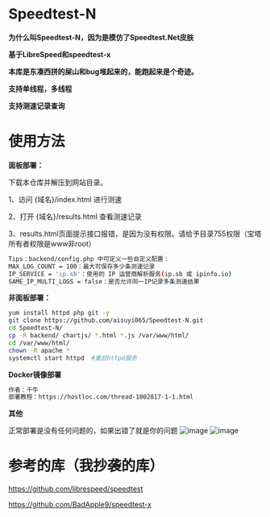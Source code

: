 # Speedtest-N

**为什么叫Speedtest-N，因为是模仿了Speedtest.Net皮肤**

**基于LibreSpeed和speedtest-x**

**本库是东凑西拼的屎山和bug堆起来的，能跑起来是个奇迹。**

**支持单线程，多线程**

**支持测速记录查询**

# 使用方法

**面板部署：**

下载本仓库并解压到网站目录。

1、访问 {域名}/index.html 进行测速

2、打开 {域名}/results.html 查看测速记录

3、results.html页面提示接口报错，是因为没有权限。请给予目录755权限（宝塔所有者权限是www非root）

```bash
Tips：backend/config.php 中可定义一些自定义配置：
MAX_LOG_COUNT = 100：最大可保存多少条测速记录
IP_SERVICE = 'ip.sb'：使用的 IP 运营商解析服务(ip.sb 或 ipinfo.io)
SAME_IP_MULTI_LOGS = false：是否允许同一IP记录多条测速结果
```
**非面板部署：**
```bash
yum install httpd php git -y
git clone https://github.com/aisuyi065/Speedtest-N.git
cd Speedtest-N/
cp -R backend/ chartjs/ *.html *.js /var/www/html/
cd /var/www/html/
chown -R apache *
systemctl start httpd  #重启httpd服务
```
**Docker镜像部署**
```bash
作者：千牛
部署教程：https://hostloc.com/thread-1002817-1-1.html
```

**其他**

正常部署是没有任何问题的，如果出错了就是你的问题
![image](https://user-images.githubusercontent.com/56901101/162375440-20929c2e-9eca-47fb-bcef-30f8a2fed495.png)
![image](https://user-images.githubusercontent.com/56901101/162375450-c2b8179d-da94-43b9-b12d-d4806de64c1d.png)


# 参考的库（我抄袭的库）

https://github.com/librespeed/speedtest

https://github.com/BadApple9/speedtest-x
